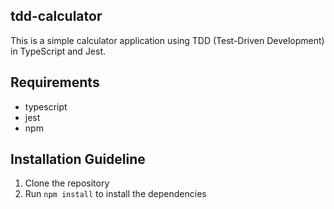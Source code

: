 ## tdd-calculator
This is a simple calculator application using TDD (Test-Driven Development) in TypeScript and Jest.

## Requirements
- typescript
- jest
- npm

## Installation Guideline

1. Clone the repository
2. Run `npm install` to install the dependencies